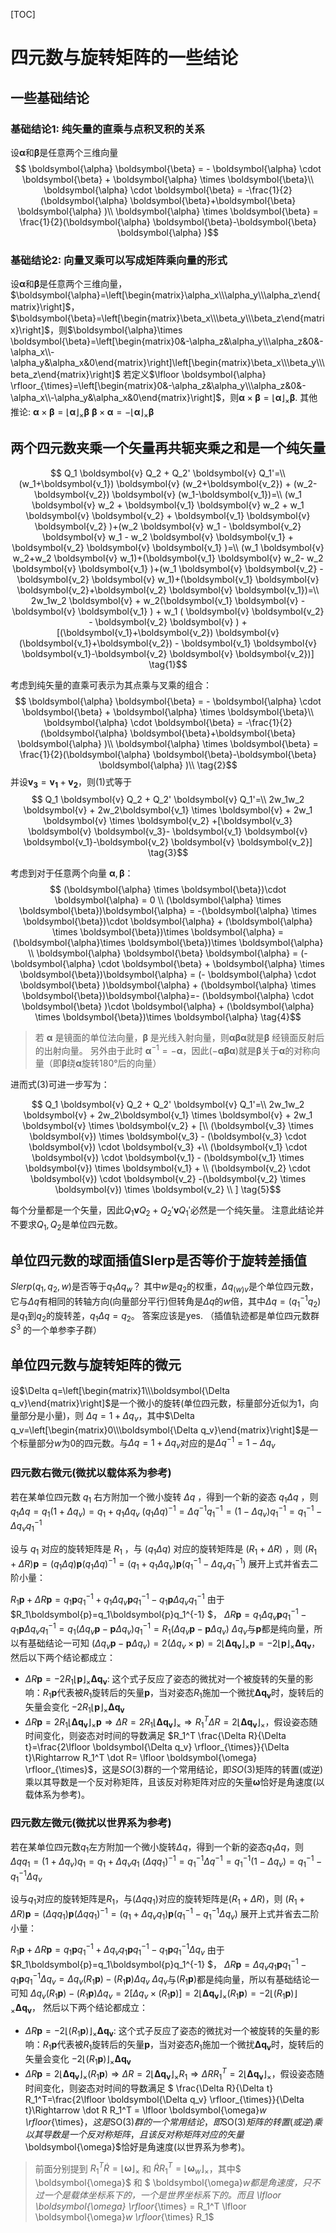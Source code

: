 
[TOC]

# 四元数与旋转矩阵的一些结论

## 一些基础结论

### 基础结论1: 纯矢量的直乘与点积叉积的关系

设$\boldsymbol{\alpha}$和$\boldsymbol{\beta}$是任意两个三维向量
$$
\boldsymbol{\alpha} \boldsymbol{\beta} = - \boldsymbol{\alpha} \cdot \boldsymbol{\beta} + \boldsymbol{\alpha} \times \boldsymbol{\beta}\\
\boldsymbol{\alpha} \cdot \boldsymbol{\beta} = -\frac{1}{2}(\boldsymbol{\alpha} \boldsymbol{\beta}+\boldsymbol{\beta} \boldsymbol{\alpha} )\\
\boldsymbol{\alpha} \times \boldsymbol{\beta} = \frac{1}{2}(\boldsymbol{\alpha} \boldsymbol{\beta}-\boldsymbol{\beta} \boldsymbol{\alpha} )$$

### 基础结论2: 向量叉乘可以写成矩阵乘向量的形式
设$\boldsymbol{\alpha}$和$\boldsymbol{\beta}$是任意两个三维向量，$\boldsymbol{\alpha}=\left[\begin{matrix}\alpha_x\\\alpha_y\\\alpha_z\end{matrix}\right]$，$\boldsymbol{\beta}=\left[\begin{matrix}\beta_x\\\beta_y\\\beta_z\end{matrix}\right]$，则$\boldsymbol{\alpha}\times \boldsymbol{\beta}=\left[\begin{matrix}0&-\alpha_z&\alpha_y\\\alpha_z&0&-\alpha_x\\-\alpha_y&\alpha_x&0\end{matrix}\right]\left[\begin{matrix}\beta_x\\\beta_y\\\beta_z\end{matrix}\right]$
若定义$\lfloor \boldsymbol{\alpha} \rfloor_{\times}=\left[\begin{matrix}0&-\alpha_z&\alpha_y\\\alpha_z&0&-\alpha_x\\-\alpha_y&\alpha_x&0\end{matrix}\right]$，则$\boldsymbol{\alpha}\times \boldsymbol{\beta}= \lfloor \boldsymbol{\alpha} \rfloor_{\times} \boldsymbol{\beta}$. 
其他推论:
$\boldsymbol{\alpha}\times \boldsymbol{\beta}= \lfloor \boldsymbol{\alpha} \rfloor_{\times} \boldsymbol{\beta}$ 
$\boldsymbol{\beta}\times \boldsymbol{\alpha}= -\lfloor \boldsymbol{\alpha} \rfloor_{\times} \boldsymbol{\beta}$ 


## 两个四元数夹乘一个矢量再共轭夹乘之和是一个纯矢量

$$
Q_1 \boldsymbol{v} Q_2 + Q_2'  \boldsymbol{v} Q_1'=\\
(w_1+\boldsymbol{v_1}) \boldsymbol{v} (w_2+\boldsymbol{v_2}) + (w_2-\boldsymbol{v_2})  \boldsymbol{v} (w_1-\boldsymbol{v_1})=\\
(w_1 \boldsymbol{v} w_2 + \boldsymbol{v_1} \boldsymbol{v} w_2 + w_1 \boldsymbol{v} \boldsymbol{v_2} + \boldsymbol{v_1} \boldsymbol{v}  \boldsymbol{v_2} )+(w_2 \boldsymbol{v} w_1 - \boldsymbol{v_2} \boldsymbol{v} w_1 - w_2 \boldsymbol{v} \boldsymbol{v_1} + \boldsymbol{v_2} \boldsymbol{v}  \boldsymbol{v_1} )=\\
(w_1 \boldsymbol{v} w_2+w_2 \boldsymbol{v} w_1)+(\boldsymbol{v_1} \boldsymbol{v} w_2- w_2 \boldsymbol{v} \boldsymbol{v_1} )+(w_1 \boldsymbol{v} \boldsymbol{v_2} - \boldsymbol{v_2} \boldsymbol{v} w_1)+(\boldsymbol{v_1} \boldsymbol{v}  \boldsymbol{v_2}+\boldsymbol{v_2} \boldsymbol{v}  \boldsymbol{v_1})=\\
2w_1w_2 \boldsymbol{v}  + w_2(\boldsymbol{v_1} \boldsymbol{v} - \boldsymbol{v} \boldsymbol{v_1} ) + w_1 ( \boldsymbol{v} \boldsymbol{v_2} - \boldsymbol{v_2} \boldsymbol{v} ) +[(\boldsymbol{v_1}+\boldsymbol{v_2}) \boldsymbol{v} (\boldsymbol{v_1}+\boldsymbol{v_2}) - \boldsymbol{v_1}  \boldsymbol{v}  \boldsymbol{v_1}-\boldsymbol{v_2} \boldsymbol{v}  \boldsymbol{v_2})]
\tag{1}$$

考虑到纯矢量的直乘可表示为其点乘与叉乘的组合：
$$
\boldsymbol{\alpha} \boldsymbol{\beta} = - \boldsymbol{\alpha} \cdot \boldsymbol{\beta} + \boldsymbol{\alpha} \times \boldsymbol{\beta}\\
\boldsymbol{\alpha} \cdot \boldsymbol{\beta} = -\frac{1}{2}(\boldsymbol{\alpha} \boldsymbol{\beta}+\boldsymbol{\beta} \boldsymbol{\alpha} )\\
\boldsymbol{\alpha} \times \boldsymbol{\beta} = \frac{1}{2}(\boldsymbol{\alpha} \boldsymbol{\beta}-\boldsymbol{\beta} \boldsymbol{\alpha} )\\
\tag{2}$$
并设$\boldsymbol{v_3}=\boldsymbol{v_1}+\boldsymbol{v_2}$，则(1)式等于
$$
Q_1 \boldsymbol{v} Q_2 + Q_2'  \boldsymbol{v} Q_1'=\\
2w_1w_2 \boldsymbol{v}  + 2w_2\boldsymbol{v_1} \times \boldsymbol{v} + 2w_1 \boldsymbol{v} \times \boldsymbol{v_2} +[\boldsymbol{v_3} \boldsymbol{v} \boldsymbol{v_3}- \boldsymbol{v_1}  \boldsymbol{v}  \boldsymbol{v_1}-\boldsymbol{v_2} \boldsymbol{v}  \boldsymbol{v_2}]
\tag{3}$$

考虑到对于任意两个向量 $\boldsymbol{\alpha},\boldsymbol{\beta}$：
$$
(\boldsymbol{\alpha} \times \boldsymbol{\beta})\cdot \boldsymbol{\alpha} = 0 \\
(\boldsymbol{\alpha} \times \boldsymbol{\beta})\boldsymbol{\alpha} = -(\boldsymbol{\alpha} \times \boldsymbol{\beta})\cdot \boldsymbol{\alpha} + (\boldsymbol{\alpha} \times \boldsymbol{\beta})\times \boldsymbol{\alpha} = (\boldsymbol{\alpha}\times \boldsymbol{\beta})\times \boldsymbol{\alpha} \\
\boldsymbol{\alpha} \boldsymbol{\beta} \boldsymbol{\alpha} = (- \boldsymbol{\alpha} \cdot \boldsymbol{\beta} + \boldsymbol{\alpha} \times \boldsymbol{\beta})\boldsymbol{\alpha} =  (- \boldsymbol{\alpha} \cdot \boldsymbol{\beta} )\boldsymbol{\alpha} + (\boldsymbol{\alpha} \times \boldsymbol{\beta})\boldsymbol{\alpha}=- (\boldsymbol{\alpha} \cdot \boldsymbol{\beta} )\cdot \boldsymbol{\alpha} + (\boldsymbol{\alpha} \times \boldsymbol{\beta})\times \boldsymbol{\alpha}
\tag{4}$$
> 若 $\boldsymbol{\alpha}$ 是镜面的单位法向量，$\boldsymbol{\beta}$ 是光线入射向量，则$\boldsymbol{\alpha} \boldsymbol{\beta} \boldsymbol{\alpha}$就是$\boldsymbol{\beta}$ 经镜面反射后的出射向量。
另外由于此时 $\boldsymbol{\alpha}^{-1}=-\boldsymbol{\alpha}$，因此$(-\boldsymbol{\alpha} \boldsymbol{\beta} \boldsymbol{\alpha})$就是$\boldsymbol{\beta}$关于$\boldsymbol{\alpha}$的对称向量（即$\boldsymbol{\beta}$绕$\boldsymbol{\alpha}$旋转180°后的向量）


进而式(3)可进一步写为：

$$
Q_1 \boldsymbol{v} Q_2 + Q_2'  \boldsymbol{v} Q_1'=\\
2w_1w_2 \boldsymbol{v}  + 2w_2\boldsymbol{v_1} \times \boldsymbol{v} + 2w_1 \boldsymbol{v} \times \boldsymbol{v_2} + [\\
(\boldsymbol{v_3} \times \boldsymbol{v}) \times \boldsymbol{v_3} - (\boldsymbol{v_3} \cdot \boldsymbol{v})  \cdot \boldsymbol{v_3} +\\
(\boldsymbol{v_1} \cdot \boldsymbol{v}) \cdot \boldsymbol{v_1} - (\boldsymbol{v_1} \times \boldsymbol{v}) \times \boldsymbol{v_1} + \\
(\boldsymbol{v_2} \cdot \boldsymbol{v}) \cdot \boldsymbol{v_2} -(\boldsymbol{v_2} \times \boldsymbol{v}) \times \boldsymbol{v_2} \\
] \tag{5}$$

每个分量都是一个矢量，因此$Q_1 \boldsymbol{v} Q_2 + Q_2'  \boldsymbol{v} Q_1'$必然是一个纯矢量。
注意此结论并不要求$Q_1,Q_2$是单位四元数。

## 单位四元数的球面插值Slerp是否等价于旋转差插值
$Slerp(q_1,q_2,w)$是否等于$q_1\Delta q_w$？
其中$w$是$q_2$的权重，$\Delta q_{(w)v}$是个单位四元数，它与$\Delta q$有相同的转轴方向(向量部分平行)但转角是$\Delta q$的$w$倍，其中$\Delta q=(q_1^{-1}q_2)$是$q_1$到$q_2$的旋转差，$q_1\Delta q=q_2$。
答案应该是yes. （插值轨迹都是单位四元数群 $S^3$ 的一个单参李子群）

## 单位四元数与旋转矩阵的微元

设$\Delta q=\left[\begin{matrix}1\\\boldsymbol{\Delta q_v}\end{matrix}\right]$是一个微小的旋转(单位四元数，标量部分近似为1，向量部分是小量)，则 $\Delta q=1+\Delta q_v$，其中$\Delta q_v=\left[\begin{matrix}0\\\boldsymbol{\Delta q_v}\end{matrix}\right]$是一个标量部分$w$为0的四元数。与$\Delta q=1+\Delta q_v$对应的是$\Delta q^{-1}=1-\Delta q_v$

### 四元数右微元(微扰以载体系为参考)
若在某单位四元数 $q_1$ 右方附加一个微小旋转 $\Delta q$ ，得到一个新的姿态 $q_1\Delta q$ ，则 
$q_1\Delta q=q_1(1+\Delta q_v)=q_1+q_1\Delta q_v$
$(q_1\Delta q)^{-1}=\Delta q^{-1}q_1^{-1}=(1-\Delta q_v)q_1^{-1}=q_1^{-1}-\Delta q_vq_1^{-1}$

设与 $q_1$ 对应的旋转矩阵是 $R_1$ ，与 $(q_1\Delta q)$ 对应的旋转矩阵是 $(R_1+\Delta R)$ ，则
$(R_1+\Delta R)\boldsymbol{p}=(q_1\Delta q)\boldsymbol{p}(q_1\Delta q)^{-1}=(q_1+q_1\Delta q_v)\boldsymbol{p}(q_1^{-1}-\Delta q_vq_1^{-1})$
展开上式并省去二阶小量：

$R_1\boldsymbol{p}+\Delta R\boldsymbol{p}=q_1\boldsymbol{p}q_1^{-1} + q_1\Delta q_v\boldsymbol{p}q_1^{-1} - q_1\boldsymbol{p}\Delta q_vq_1^{-1}$
由于$R_1\boldsymbol{p}=q_1\boldsymbol{p}q_1^{-1} $，
$\Delta R\boldsymbol{p}=q_1\Delta q_v\boldsymbol{p}q_1^{-1} - q_1\boldsymbol{p}\Delta q_vq_1^{-1}=q_1(\Delta q_v\boldsymbol{p}-\boldsymbol{p}\Delta q_v)q_1^{-1}=R_1(\Delta q_v\boldsymbol{p}-\boldsymbol{p}\Delta q_v)$
$\Delta q_v$与$\boldsymbol{p}$都是纯向量，所以有基础结论一可知 $(\Delta q_v\boldsymbol{p}-\boldsymbol{p}\Delta q_v)=2(\Delta q_v\times \boldsymbol{p})=2\lfloor \boldsymbol{\Delta q_v} \rfloor_{\times} \boldsymbol{p}=-2\lfloor \boldsymbol{p} \rfloor_{\times} \boldsymbol{\Delta q_v}$，
然后以下两个结论都成立：
- $\Delta R\boldsymbol{p}=-2R_1\lfloor \boldsymbol{p} \rfloor_{\times} \boldsymbol{\Delta q_v}$: 这个式子反应了姿态的微扰对一个被旋转的矢量的影响：$R_1\boldsymbol{p}$代表被$R_1$旋转后的矢量$\boldsymbol{p}$，当对姿态$R_1$施加一个微扰$\boldsymbol{\Delta q_v}$时，旋转后的矢量会变化 $-2R_1\lfloor \boldsymbol{p} \rfloor_{\times} \boldsymbol{\Delta q_v}$
- $\Delta R\boldsymbol{p}=2R_1\lfloor \boldsymbol{\Delta q_v} \rfloor_{\times} \boldsymbol{p}\Rightarrow \Delta R=2R_1\lfloor \boldsymbol{\Delta q_v} \rfloor_{\times} \Rightarrow R_1^T \Delta R=2\lfloor \boldsymbol{\Delta q_v} \rfloor_{\times}$，假设姿态随时间变化，则姿态对时间的导数满足 $R_1^T \frac{\Delta R}{\Delta t}=\frac{2\lfloor \boldsymbol{\Delta q_v} \rfloor_{\times}}{\Delta t}\Rightarrow R_1^T \dot R= \lfloor \boldsymbol{\omega} \rfloor_{\times}$，这是$SO(3)$群的一个常用结论，即$SO(3)$矩阵的转置(或逆)乘以其导数是一个反对称矩阵，且该反对称矩阵对应的矢量$\boldsymbol{\omega}$恰好是角速度(以载体系为参考)。

### 四元数左微元(微扰以世界系为参考)
若在某单位四元数$q_1$左方附加一个微小旋转$\Delta q$，得到一个新的姿态$q_1\Delta q$，则 
$\Delta q q_1=(1+\Delta q_v)q_1=q_1+\Delta q_v q_1$
$(\Delta q q_1)^{-1}=q_1^{-1}\Delta q^{-1}=q_1^{-1}(1-\Delta q_v)=q_1^{-1}-q_1^{-1}\Delta q_v$

设与$q_1$对应的旋转矩阵是$R_1$，与$(\Delta q q_1)$对应的旋转矩阵是$(R_1+\Delta R)$，则
$(R_1+\Delta R)\boldsymbol{p}=(\Delta q q_1)\boldsymbol{p}(\Delta q q_1)^{-1}=(q_1+\Delta q_v q_1)\boldsymbol{p}(q_1^{-1}-q_1^{-1}\Delta q_v)$
展开上式并省去二阶小量：

$R_1\boldsymbol{p}+\Delta R\boldsymbol{p}=q_1\boldsymbol{p}q_1^{-1} + \Delta q_vq_1\boldsymbol{p}q_1^{-1} - q_1\boldsymbol{p}q_1^{-1}\Delta q_v$
由于$R_1\boldsymbol{p}=q_1\boldsymbol{p}q_1^{-1} $，
$\Delta R\boldsymbol{p}= \Delta q_vq_1\boldsymbol{p}q_1^{-1} - q_1\boldsymbol{p}q_1^{-1}\Delta q_v=\Delta q_v(R_1\boldsymbol{p}) - (R_1\boldsymbol{p})\Delta q_v$
$\Delta q_v$与$(R_1\boldsymbol{p})$都是纯向量，所以有基础结论一可知 $\Delta q_v(R_1\boldsymbol{p}) - (R_1\boldsymbol{p})\Delta q_v=2[\Delta q_v\times (R_1\boldsymbol{p}) ]=2\lfloor \boldsymbol{\Delta q_v} \rfloor_{\times} (R_1\boldsymbol{p})=-2\lfloor (R_1\boldsymbol{p}) \rfloor_{\times} \boldsymbol{\Delta q_v}$，
然后以下两个结论都成立：
- $\Delta R\boldsymbol{p}=-2\lfloor (R_1\boldsymbol{p}) \rfloor_{\times} \boldsymbol{\Delta q_v}$: 这个式子反应了姿态的微扰对一个被旋转的矢量的影响：$R_1\boldsymbol{p}$代表被$R_1$旋转后的矢量$\boldsymbol{p}$，当对姿态$R_1$施加一个微扰$\boldsymbol{\Delta q_v}$时，旋转后的矢量会变化 $-2\lfloor (R_1\boldsymbol{p}) \rfloor_{\times} \boldsymbol{\Delta q_v}$
- $\Delta R\boldsymbol{p}=2\lfloor \boldsymbol{\Delta q_v} \rfloor_{\times} (R_1\boldsymbol{p}) \Rightarrow \Delta R=2\lfloor \boldsymbol{\Delta q_v} \rfloor_{\times}R_1 \Rightarrow  \Delta R R_1^T=2\lfloor \boldsymbol{\Delta q_v} \rfloor_{\times}$，假设姿态随时间变化，则姿态对时间的导数满足 $ \frac{\Delta R}{\Delta t} R_1^T=\frac{2\lfloor \boldsymbol{\Delta q_v} \rfloor_{\times}}{\Delta t}\Rightarrow \dot R R_1^T = \lfloor \boldsymbol{\omega}_w \rfloor_{\times}$，这是$SO(3)$群的一个常用结论，即$SO(3)$矩阵的转置(或逆)乘以其导数是一个反对称矩阵，且该反对称矩阵对应的矢量$\boldsymbol{\omega}$恰好是角速度(以世界系为参考)。

> 前面分别提到 $R_1^T \dot R= \lfloor \boldsymbol{\omega} \rfloor_{\times}$ 和 $\dot R R_1^T = \lfloor \boldsymbol{\omega}_w \rfloor_{\times}$，其中$ \boldsymbol{\omega}$ 和 $ \boldsymbol{\omega}_w$都是角速度，只不过一个是载体坐标系下的，一个是世界坐标系下的。而且$  \lfloor \boldsymbol{\omega} \rfloor_{\times}  =  R_1^T \lfloor \boldsymbol{\omega}_w \rfloor_{\times} R_1$

























